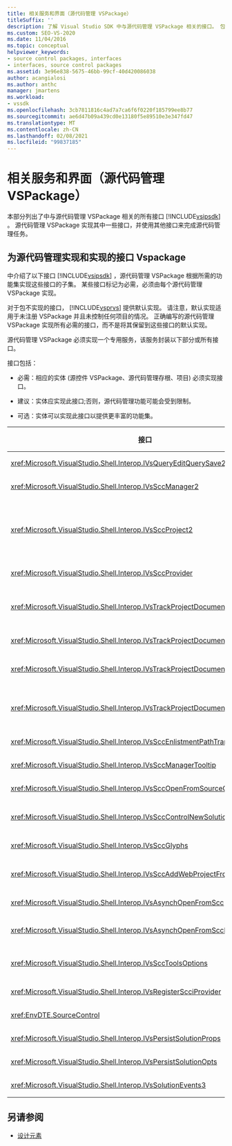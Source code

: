 ```yaml
---
title: 相关服务和界面（源代码管理 VSPackage）
titleSuffix: ''
description: 了解 Visual Studio SDK 中与源代码管理 VSPackage 相关的接口。 包实现某些接口，并将其他接口用于源代码管理。
ms.custom: SEO-VS-2020
ms.date: 11/04/2016
ms.topic: conceptual
helpviewer_keywords:
- source control packages, interfaces
- interfaces, source control packages
ms.assetid: 3e96e838-5675-46bb-99cf-40d420086038
author: acangialosi
ms.author: anthc
manager: jmartens
ms.workload:
- vssdk
ms.openlocfilehash: 3cb7811816c4ad7a7ca6f6f0220f185799ee8b77
ms.sourcegitcommit: ae6d47b09a439cd0e13180f5e89510e3e347fd47
ms.translationtype: MT
ms.contentlocale: zh-CN
ms.lasthandoff: 02/08/2021
ms.locfileid: "99837185"
---
```

# <a name="related-services-and-interfaces-source-control-vspackage"></a>相关服务和界面（源代码管理 VSPackage）

本部分列出了中与源代码管理 VSPackage 相关的所有接口 [!INCLUDE[vsipsdk](../../extensibility/includes/vsipsdk_md.md)] 。 源代码管理 VSPackage 实现其中一些接口，并使用其他接口来完成源代码管理任务。

## <a name="interfaces-implemented-by-and-for-source-control-vspackages"></a>为源代码管理实现和实现的接口 Vspackage

 中介绍了以下接口 [!INCLUDE[vsipsdk](../../extensibility/includes/vsipsdk_md.md)] ，源代码管理 VSPackage 根据所需的功能集实现这些接口的子集。 某些接口标记为必需，必须由每个源代码管理 VSPackage 实现。

 对于包不实现的接口， [!INCLUDE[vsprvs](../../code-quality/includes/vsprvs_md.md)] 提供默认实现。 请注意，默认实现适用于未注册 VSPackage 并且未控制任何项目的情况。 正确编写的源代码管理 VSPackage 实现所有必需的接口，而不是将其保留到这些接口的默认实现。

 源代码管理 VSPackage 必须实现一个专用服务，该服务封装以下部分或所有接口。

 接口包括：

- 必需：相应的实体 (源控件 VSPackage、源代码管理存根、项目) 必须实现接口。

- 建议：实体应实现此接口;否则，源代码管理功能可能会受到限制。

- 可选：实体可以实现此接口以提供更丰富的功能集。

| 接口 | 目的 | 实现者 | 实施? |
| - | - |--------------------------|-------------|
| <xref:Microsoft.VisualStudio.Shell.Interop.IVsQueryEditQuerySave2> | 编辑器在修改或保存文件之前调用此接口。 如果签出失败，则源代码管理 VSPackage 可以签出文件或拒绝操作。 | 源代码管理 VSPackage | 建议 |
| <xref:Microsoft.VisualStudio.Shell.Interop.IVsSccManager2> | 此接口提供了项目的基本源代码管理功能，例如，通过源代码管理注册和注销项目，并提供对基本源控件标志符号的支持。 | 源代码管理 VSPackage | 必需 |
| <xref:Microsoft.VisualStudio.Shell.Interop.IVsSccProject2> | 此接口是 <xref:Microsoft.VisualStudio.Shell.Interop.IVsHierarchy> 使用函数获取的 <xref:System.Runtime.InteropServices.Marshal.QueryInterface%2A> ，或者只是将实现的对象强制转换 `IVsHierarchy` 为 `IVsSccProject2` 。 它用于在项目中获取源代码管理下的文件或通知项目当前源代码管理状态或位置。 | Project | 必需 |
| <xref:Microsoft.VisualStudio.Shell.Interop.IVsSccProvider> | 集成模块使用此接口设置当前活动的 VSPackage。 | 源代码管理 VSPackage | 必需 |
| <xref:Microsoft.VisualStudio.Shell.Interop.IVsTrackProjectDocuments2> | 此接口基于订阅模型。 任何 VSPackage 都可以发出信号，指示它希望接收文档事件，并在即将发生的事件上通知 shell。 它由实现并处理 [!INCLUDE[vsprvs](../../code-quality/includes/vsprvs_md.md)] ，后者又将实现的事件传递 `IVsTrackProjectDocumentsEvents2` 给 VSPackage。 | 源代码管理存根 | 必需 |
| <xref:Microsoft.VisualStudio.Shell.Interop.IVsTrackProjectDocuments3> | 此接口提供批处理、同步读/写操作和高级 `OnQueryAddFiles` 方法。 | 源代码管理存根 | 必需 |
| <xref:Microsoft.VisualStudio.Shell.Interop.IVsTrackProjectDocumentsEvents2> | 当将新文件添加到项目中时，或在项目中重命名或删除文件和文件夹时，**解决方案资源管理器** 和项目将调用此接口。 源代码管理 VSPackage 可以签出项目文件或取消该操作。 | 源代码管理 VSPackage | 建议 |
| <xref:Microsoft.VisualStudio.Shell.Interop.IVsTrackProjectDocumentsEvents3> | **解决方案资源管理器** 和项目调用此接口，以响应对 IVstrackProjectDocuments3 接口的方法所做的调用。 源代码管理 VSPackage 可以跟踪批处理操作、同步读/写操作以及使用更高级的 `OnQueryAddFiles` 方法。 | 源代码管理 VSPackage | 建议 |
| <xref:Microsoft.VisualStudio.Shell.Interop.IVsSccEnlistmentPathTranslation> | 此接口提供对 Web 项目的登记管理支持。 | 源代码管理 VSPackage | 建议 |
| <xref:Microsoft.VisualStudio.Shell.Interop.IVsSccManagerTooltip> | 此接口用于检索项目中受源代码管理的文件的工具提示。 | 源代码管理 VSPackage | 可选 |
| <xref:Microsoft.VisualStudio.Shell.Interop.IVsSccOpenFromSourceControl> | 此接口提供命名空间扩展支持。 | 源代码管理 VSPackage | 可选 |
| <xref:Microsoft.VisualStudio.Shell.Interop.IVsSccControlNewSolution> | VSPackage 使用此接口将命名空间扩展集成到 " **新建**"、" **打开**" 或 " **保存** " 对话框中。 因此，项目可以在创建时自动添加到源代码管理，或在保存操作生效时添加到源代码管理。 | 源代码管理 VSPackage | 可选 |
| <xref:Microsoft.VisualStudio.Shell.Interop.IVsSccGlyphs> | VSPackage 使用此接口将其他标志符号定义为 **解决方案资源管理器** 中的节点的源代码管理标志符号。 | 源代码管理 VSPackage | 可选 |
| <xref:Microsoft.VisualStudio.Shell.Interop.IVsSccAddWebProjectFromSourceControl> | Web 项目的 " **添加** " 对话框使用此接口。 它提供用于浏览源代码管理位置和打开之前在该位置添加到源代码管理存储库中的 Web 项目的方法。 | 源代码管理 VSPackage | 建议 |
| <xref:Microsoft.VisualStudio.Shell.Interop.IVsAsynchOpenFromScc> | 此接口提供对异步 (后台) 从源代码管理加载项目的支持。 | 源代码管理 VSPackage | 可选 |
| <xref:Microsoft.VisualStudio.Shell.Interop.IVsAsynchOpenFromSccProjectEvents> | 此接口允许项目监视由启动的异步加载的进度 <xref:Microsoft.VisualStudio.Shell.Interop.IVsAsynchOpenFromScc> 。 | Project | 可选 |
| <xref:Microsoft.VisualStudio.Shell.Interop.IVsSccToolsOptions> | 此接口允许 IDE 查询活动源代码管理 VSPackage。 即使没有已注册的活动源代码管理 VSPackage，IDE 也会查询具有意义的源代码管理设置的值。 此接口由实现和处理 [!INCLUDE[vsprvs](../../code-quality/includes/vsprvs_md.md)] 。 | 源代码管理存根 | 必需 |
| <xref:Microsoft.VisualStudio.Shell.Interop.IVsRegisterScciProvider> | 此接口用于注册源代码管理 VSPackage。 | 源代码管理存根 | 必需 |
| <xref:EnvDTE.SourceControl> | 此接口在自动化中使用。 因此，它只公开可以在不显示任何用户界面的情况下执行的函数。 | 源代码管理 VSPackage | 可选 |
| <xref:Microsoft.VisualStudio.Shell.Interop.IVsPersistSolutionProps> | 此接口用于将源代码管理设置保存到解决方案 ( .sln) 文件中。 这些设置包括源代码管理位置和源代码管理状态标志。 | 源代码管理 VSPackage | 建议 |
| <xref:Microsoft.VisualStudio.Shell.Interop.IVsPersistSolutionOpts> | 此接口用于将源代码管理设置保存到解决方案选项 ( .suo) 文件中。 这可能包括用户特定的源代码管理设置，如当前用户的登记位置。 | 源代码管理 VSPackage | 建议 |
| <xref:Microsoft.VisualStudio.Shell.Interop.IVsSolutionEvents3> | 此接口用于监视事件，以便执行操作（如在关闭解决方案之前签入项目文件，或在打开项目时从源代码管理获取新文件）。 | 源代码管理 VSPackage | 建议 |

## <a name="see-also"></a>另请参阅
- [设计元素](../../extensibility/internals/source-control-vspackage-design-elements.md)
